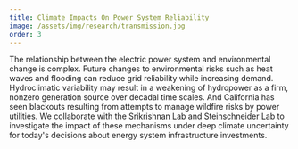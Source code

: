 ```yaml
---
title: Climate Impacts On Power System Reliability
image: /assets/img/research/transmission.jpg
order: 3
---
```


The relationship between the electric power system and environmental change is complex. Future changes to environmental risks such as heat waves and flooding can reduce grid reliability while increasing demand. Hydroclimatic variability may result in a weakening of hydropower as a firm, nonzero generation source over decadal time scales. And California has seen blackouts resulting from attempts to manage wildfire risks by power utilities. We collaborate with the [Srikrishnan Lab](https://viveks.bee.cornell.edu) and [Steinschneider Lab](https://blogs.cornell.edu/steinschneider/) to investigate the impact of these mechanisms under deep climate uncertainty for today's decisions about energy system infrastructure investments.
